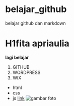 # belajar_github
belajar github dan markdown 
# H1fita apriaulia
**lagi belajar**
1. GITHUB
2. WORDPRESS
3. WIX
- html
- css
- js
[link](https://www.example.com)
![gambar foto](image.jpg)

